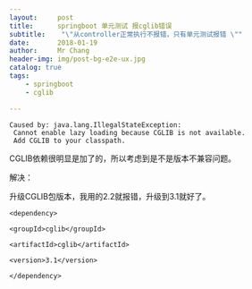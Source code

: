 ```yaml
---
layout:     post
title:     	springboot 单元测试 报cglib错误 
subtitle:    "\"从controller正常执行不报错，只有单元测试报错 \""
date:       2018-01-19
author:     Mr Chang
header-img: img/post-bg-e2e-ux.jpg
catalog: true
tags:
    - springboot
    - cglib

---
```


	
	Caused by: java.lang.IllegalStateException:
	 Cannot enable lazy loading because CGLIB is not available. 
	 Add CGLIB to your classpath.
	
CGLIB依赖很明显是加了的，所以考虑到是不是版本不兼容问题。


解决：

升级CGLIB包版本，我用的2.2就报错，升级到3.1就好了。


	<dependency>
	
	<groupId>cglib</groupId>
	
	<artifactId>cglib</artifactId>
	
	<version>3.1</version>
	
	</dependency>